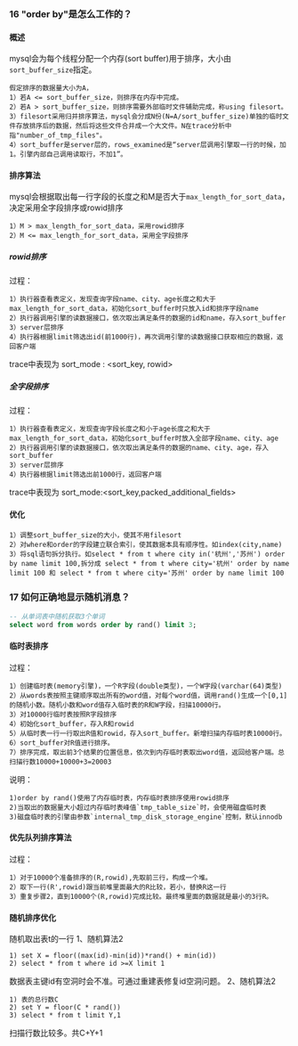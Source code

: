 ### 16 "order by"是怎么工作的？
#### 概述
  mysql会为每个线程分配一个内存(sort buffer)用于排序，大小由`sort_buffer_size`指定。
```text
假定排序的数据量大小为A，
1）若A <= sort_buffer_size，则排序在内存中完成。
2）若A > sort_buffer_size，则排序需要外部临时文件辅助完成，称using filesort。
3）filesort采用归并排序算法，mysql会分成N份(N=A/sort_buffer_size)单独的临时文件存放排序后的数据，然后将这些文件合并成一个大文件。N在trace分析中指"number_of_tmp_files"。
4）sort_buffer是server层的，rows_examined是“server层调用引擎取一行的时候，加1。引擎内部自己调用读取行，不加1”。
```
#### 排序算法
  mysql会根据取出每一行字段的长度之和M是否大于`max_length_for_sort_data`，决定采用全字段排序或rowid排序
```text
1）M > max_length_for_sort_data，采用rowid排序
2）M <= max_length_for_sort_data，采用全字段排序
```
##### rowid排序
过程：
```text
1）执行器查看表定义，发现查询字段name、city、age长度之和大于max_length_for_sort_data，初始化sort_buffer时只放入id和排序字段name
2）执行器调用引擎的读数据接口，依次取出满足条件的数据的id和name，存入sort_buffer
3）server层排序
4）执行器根据limit筛选出id(前1000行)，再次调用引擎的读数据接口获取相应的数据，返回客户端
```
trace中表现为 sort_mode : <sort_key, rowid>
##### 全字段排序
过程：
```text
1）执行器查看表定义，发现查询字段长度之和小于age长度之和大于max_length_for_sort_data，初始化sort_buffer时放入全部字段name、city、age
2）执行器调用引擎的读数据接口，依次取出满足条件的数据的name、city、age，存入sort_buffer
3）server层排序
4）执行器根据limit筛选出前1000行，返回客户端
```
trace中表现为 sort_mode:<sort_key,packed_additional_fields>
#### 优化
```text
1）调整sort_buffer_size的大小，使其不用filesort
2）对where和order的字段建立联合索引，使其数据本具有顺序性。如index(city,name)
3）将sql语句拆分执行。如select * from t where city in('杭州','苏州') order by name limit 100,拆分成 select * from t where city='杭州' order by name limit 100 和 select * from t where city='苏州' order by name limit 100
```
### 17 如何正确地显示随机消息？
```sql
-- 从单词表中随机获取3个单词
select word from words order by rand() limit 3;
```
#### 临时表排序
过程：
```text
1）创建临时表(memory引擎)，一个R字段(double类型)，一个W字段(varchar(64)类型)
2）从words表按照主键顺序取出所有的word值，对每个word值，调用rand()生成一个[0,1]的随机小数。随机小数和word值存入临时表的R和W字段，扫描10000行。
3）对10000行临时表按照R字段排序
4）初始化sort_buffer，存入R和rowid
5）从临时表一行一行取出R值和rowid，存入sort_buffer。新增扫描内存临时表10000行。
6）sort_buffer对R值进行排序。
7）排序完成，取出前3个结果的位置信息，依次到内存临时表取出word值，返回给客户端。总扫描行数10000+10000+3=20003
```
说明：
```text
1)order by rand()使用了内存临时表，内存临时表排序使用rowid排序
2)当取出的数据量大小超过内存临时表峰值`tmp_table_size`时，会使用磁盘临时表
3)磁盘临时表的引擎由参数`internal_tmp_disk_storage_engine`控制，默认innodb
```
#### 优先队列排序算法
过程：
```text
1）对于10000个准备排序的(R,rowid),先取前三行，构成一个堆。
2）取下一行(R',rowid)跟当前堆里面最大的R比较，若小，替换R这一行
3）重复步骤2，直到10000个(R,rowid)完成比较。最终堆里面的数据就是最小的3行R。
```
#### 随机排序优化
随机取出表t的一行
1、随机算法2
```text
1) set X = floor((max(id)-min(id))*rand() + min(id))
2) select * from t where id >=X limit 1
```
数据表主键id有空洞时会不准。可通过重建表修复id空洞问题。
2、随机算法2
```text
1) 表的总行数C
2) set Y = floor(C * rand())
3) select * from t limit Y,1
```
扫描行数比较多。共C+Y+1
